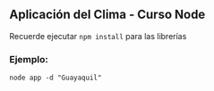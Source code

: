 ## Aplicación del Clima - Curso Node

Recuerde ejecutar ```npm install``` para las librerías

### Ejemplo:
```
node app -d "Guayaquil"
```